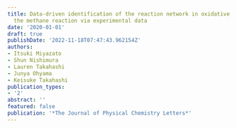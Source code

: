 ```yaml
---
title: Data-driven identification of the reaction network in oxidative coupling of
  the methane reaction via experimental data
date: '2020-01-01'
draft: true
publishDate: '2022-11-18T07:47:43.962154Z'
authors:
- Itsuki Miyazato
- Shun Nishimura
- Lauren Takahashi
- Junya Ohyama
- Keisuke Takahashi
publication_types:
- '2'
abstract: ''
featured: false
publication: '*The Journal of Physical Chemistry Letters*'
---
```


